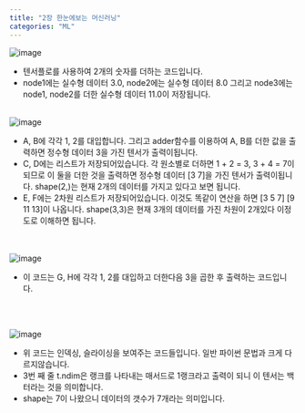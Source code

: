 ```yaml
---
title: "2장 한눈에보는 머신러닝"
categories: "ML"
---
```


![image](https://github.com/ymin1108/ymin1108.github.io/assets/71661158/e784a404-0d84-44d3-bfae-e9b660b676de)<br/>
- 텐서플로를 사용하여 2개의 숫자를 더하는 코드입니다.
- node1에는 실수형 데이터 3.0, node2에는 실수형 데이터 8.0 그리고 node3에는 node1, node2를 더한 실수형 데이터 11.0이 저장됩니다.<br/><br/>

![image](https://github.com/ymin1108/ymin1108.github.io/assets/71661158/3564aaa7-b6ce-41cb-8fd6-8cfbe3567f6d)<br/>
- A, B에 각각 1, 2를 대입합니다. 그리고 adder함수를 이용하여 A, B를 더한 값을 출력하면 정수형 데이터 3을 가진 텐서가 출력이됩니다.
- C, D에는 리스트가 저장되어있습니다. 각 원소별로 더하면 1 + 2 = 3, 3 + 4 = 7이 되므로 이 둘을 더한 것을 출력하면 정수형 데이터 [3 7]을 가진 텐서가 출력이됩니다. shape(2,)는 현재 2개의 데이터를 가지고 있다고 보면 됩니다.
- E, F에는 2차원 리스트가 저장되어있습니다. 이것도 똑같이 연산을 하면 [3 5 7] [9 11 13]이 나옵니다. shape(3,3)은 현재 3개의 데이터를 가진 차원이 2개있다 이정도로 이해하면 됩니다.

<br/><br/>
![image](https://github.com/ymin1108/ymin1108.github.io/assets/71661158/edbeb308-6c68-4739-ad77-3f2055c3a760)<br/>
- 이 코드는 G, H에 각각 1, 2를 대입하고 더한다음 3을 곱한 후 출력하는 코드입니다.

<br/><br/>

![image](https://github.com/ymin1108/ymin1108.github.io/assets/71661158/b51356df-19bd-4aa6-9f7b-56e0904123e4)<br/>
- 위 코드는 인덱싱, 슬라이싱을 보여주는 코드들입니다. 일반 파이썬 문법과 크게 다르지않습니다.
- 3번 째 줄 t.ndim은 랭크를 나타내는 매서드로 1랭크라고 출력이 되니 이 텐서는 백터라는 것을 의미합니다.
- shape는 7이 나왔으니 데이터의 갯수가 7개라는 의미입니다.
